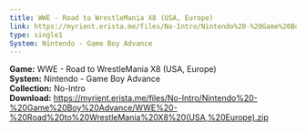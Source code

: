 ```yaml
---
title: WWE - Road to WrestleMania X8 (USA, Europe)
link: https://myrient.erista.me/files/No-Intro/Nintendo%20-%20Game%20Boy%20Advance/WWE%20-%20Road%20to%20WrestleMania%20X8%20(USA,%20Europe).zip
type: single1
System: Nintendo - Game Boy Advance
---
```

<b>Game:</b> WWE - Road to WrestleMania X8 (USA, Europe)<br>
<b>System:</b> Nintendo - Game Boy Advance<br>
<b>Collection:</b> No-Intro<br>
<b>Download:</b> https://myrient.erista.me/files/No-Intro/Nintendo%20-%20Game%20Boy%20Advance/WWE%20-%20Road%20to%20WrestleMania%20X8%20(USA,%20Europe).zip